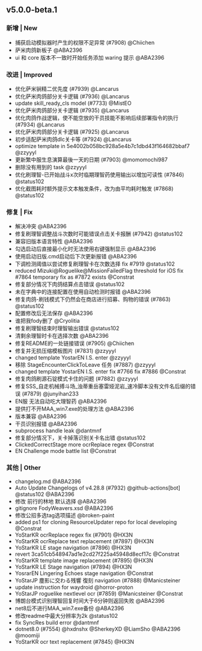 ## v5.0.0-beta.1

### 新增 | New

- 捕获启动模拟器时产生的权限不足异常 (#7908) @Chiichen
- 萨米肉鸽新板子 @ABA2396
- ui 和 core 版本不一致时开始任务添加 waring 提示 @ABA2396

### 改进 | Improved

- 优化萨米锏精二优先度 (#7939) @Lancarus
- 优化萨米肉鸽部分关卡逻辑 (#7936) @Lancarus
- update skill_ready_cls model (#7733) @MistEO
- 优化萨米肉鸽部分关卡逻辑 (#7935) @Lancarus
- 优化肉鸽作战逻辑，使不能空放的干员技能不影响后续部署指令的执行 (#7934) @Lancarus
- 优化萨米肉鸽部分关卡逻辑 (#7925) @Lancarus
- 初步适配萨米肉鸽dlc关卡等 (#7924) @Lancarus
- optimize template in 5e4002b058bc928a5e4b7c1dbd43f164682bbaf7 @zzyyyl
- 更新繁中服生息演算最後一天的日期 (#7903) @momomochi987
- 删除没有用到的 task @zzyyyl
- 优化刷理智-已开始战斗x次时临期理智药使用输出以增加可读性 (#7846) @status102
- 优化截图耗时额外提示文本触发条件，改为由平均耗时触发 (#7868) @status102

### 修复 | Fix

- 解决冲突 @ABA2396
- 修复刷理智调整战斗次数时可能错误点击关卡报酬 (#7942) @status102
- 兼容旧版本语言特性 @ABA2396
- 勾选启动后直接最小化时无法使用右键强制显示 @ABA2396
- 使用启动旧版.cmd启动后下次更新报错 @ABA2396
- 下调检测阈值以尝试修复刷理智卡在次数选择 fix #7919 @status102
- reduced Mizuki@Roguelike@MissionFailedFlag threshold for iOS fix #7864 temporary fix as #7872 exists @Constrat
- 修复部分情况下肉鸽结算点击错误 @status102
- 未在字典中的连接配置在使用自动检测时报错 @ABA2396
- 修复肉鸽-刷钱模式下仍然会在商店进行招募、购物的错误 (#7863) @status102
- 配置修改后无法保存 @ABA2396
- 谁把我fody删了 @Cryolitia
- 修复刷理智结束时理智输出错误 @status102
- 清剩余理智时卡在选择次数 @ABA2396
- 修复README的一处链接错误 (#7905) @Chiichen
- 修复并无损压缩模板图片 (#7831) @zzyyyl
- changed template YostarEN I.S. enter @zzyyyl
- 移除 StageEncounterClickToLeave 任务 (#7887) @zzyyyl
- changed template YostarEN I.S. enter fix #7766 fix #7886 @Constrat
- 修复肉鸽刷源石锭模式卡住的问题 (#7882) @zzyyyl
- 修复SSS_自走机械搏斗场_浊蒂重岳塞雷娅泥岩_速冷脚本没有文件名后缀的错误 (#7879) @junyihan233
- EN服 无法自动吃大理智药 @ABA2396
- 提供打不开MAA_win7.exe的处理方法 @ABA2396
- 版本兼容 @ABA2396
- 干员识别报错 @ABA2396
- subprocess handle leak @dantmnf
- 修复部分情况下，关卡掉落识别关卡名出错 @status102
- ClickedCorrectStage more ocrReplace regex @Constrat
- EN Challenge mode battle list @Constrat

### 其他 | Other

- changelog.md @ABA2396
- Auto Update Changelogs of v4.28.8 (#7932) @github-actions[bot] @status102 @ABA2396
- 修改 前行的林地 默认选择 @ABA2396
- gitignore FodyWeavers.xsd @ABA2396
- 修改公招多选tag选项描述 @broken-paint
- added ps1 for cloning ResourceUpdater repo for local developing @Constrat
- YoStarKR ocrReplace regex fix (#7901) @HX3N
- YoStarKR ocrReplace text replacement (#7897) @HX3N
- YoStarKR LE stage navigation (#7896) @HX3N
- revert 3ca51cb548947ad1e2cd27f225a45948d8ecf17c @Constrat
- YoStarKR template image replacement (#7895) @HX3N
- YoStarKR LE Stage navigation (#7894) @HX3N
- YosrarEN Lingering Echoes stage navigation @Constrat
- YoStarJP 塵影に交わる残響 復刻 navigation (#7888) @Manicsteiner
- update instruction for waydroid @horror-proton
- YoStarJP roguelike nextlevel ocr (#7859) @Manicsteiner @Constrat
- 博朗台模式识别理智回复时间大于6分钟则返回失败 @ABA2396
- net8后不进行MAA_win7.exe备份 @ABA2396
- 修改readme中最大分辨率为2k @status102
- fix SyncRes build error @dantmnf
- dotnet8.0 (#7554) @hxdnshx @SherkeyXD @LiamSho @ABA2396 @moomiji
- YoStarKR ocr text replacement (#7845) @HX3N
